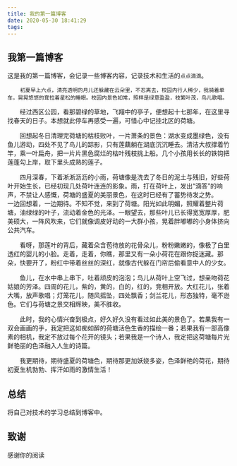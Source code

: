 ```yaml
---
title: 我的第一篇博客
date: 2020-05-30 18:41:29
tags:
---
```

## 我第一篇博客
这是我的第一篇博客，会记录一些博客内容，记录技术和生活的`点点滴滴`。

		初夏早上六点，清亮透明的月儿还躲藏在云朵里，不忍离去，校园内行人稀少，我骑着单车，晃晃悠悠的耷拉着星松的睡眼。校园内景色如常，照样是绿意盈盈，枝繁叶茂，鸟儿歌唱。

　　经过西区公园，看那碧绿的草地，飞翔中的亭子，便想起十七那年，在这里寻找春天的日子。本想就此停车再感受一遍，可惜心中记挂北区的荷塘。

　　回想起冬日清理完荷塘的枯枝败叶，一片萧条的景色：湖水变成墨绿色，没有鱼儿游动，四处不见了鸟儿的踪影，只有莲藕躺在湖底沉沉睡去。清洁大叔撑着竹竿，乘一叶扁舟，把一片片黑色腐烂的枯叶残枝挑上船。几个小孩用长长的铁钩把莲蓬勾上岸，取下里头成熟的莲子。

　　四月深春，下着淅淅沥沥的小雨，荷塘像是洗去了冬日的泥土与残旧，好些荷叶开始生长，已经初现几处荷叶连连的影象。雨，打在荷叶上，发出“滴答”的响声，不禁让人感慨，荷塘的盛夏的美丽景色，在这时已经有了蓄势待发之势。
	<!--more-->
　　一边回想着，一边期待。不知不觉，来到了荷塘。阳光如此明媚，照耀着整片荷塘，油绿绿的叶子，流动着金色的光泽。一眼望去，那些叶儿已长得宽宽厚厚，肥美硕大，一阵风吹来，它们就像调皮好动的一大群小孩，晃着胖嘟嘟的小身体挤向公共汽车。

　　看呀，那莲叶的背后，藏着朵含苞待放的花骨朵儿，粉粉嫩嫩的，像极了白里透红的婴儿的小脸。走着，走着，你瞧，那里又有一朵小荷花在跟你捉迷藏。那朵，快要开了，粉红中带着丝丝的深红，就像古代躲在门帘后偷看意中人的少女。

　　鱼儿，在水中串上串下，吐着顽皮的泡泡；鸟儿从荷叶上空飞过，想亲吻荷花姑娘的芳泽。四周的花儿，紫的，黄的，白的，红的，竞相开放。大红花儿，张着大嘴，放声歌唱；灯笼花儿，随风摇坠，四处飘香；剑兰花儿，形态独特，毫不逊色。它们与荷塘之景交相辉映，美不胜收。

　　此时，我的心情兴奋到极点，好久好久没有看过如此美的景色了。若果我有一双会画画的手，我定把这如痴如醉的荷塘活色生香的描绘一番；若果我有一部高像素的相机，我定不放过每个花开的镜头；若果我是一个诗人，我定把这荷塘每片光鲜艳丽的色泽融入人生的诗篇。

　　我更期待，期待盛夏的荷塘色，期待那更加妖娆多姿，色泽鲜艳的荷花，期待初夏生机勃勃、挥汗如雨的激情生活！

## 总结
将自己对技术的学习总结到博客中。

## 致谢
感谢你的阅读